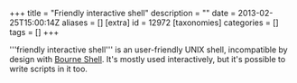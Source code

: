 +++
title = "Friendly interactive shell"
description = ""
date = 2013-02-25T15:00:14Z
aliases = []
[extra]
id = 12972
[taxonomies]
categories = []
tags = []
+++


'''friendly interactive shell''' is an user-friendly UNIX shell, incompatible by design with [Bourne Shell](https://rosettacode.org/wiki/Bourne_Shell). It's mostly used interactively, but it's possible to write scripts in it too.
